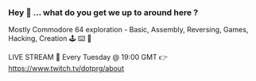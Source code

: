### Hey 👋 ... what do you get we up to around here ?

Mostly Commodore 64 exploration - Basic, Assembly, Reversing, Games, Hacking, Creation 🕹️ ⌨️ 👾 

LIVE STREAM 🎥 Every Tuesday @ 19:00 GMT 👉 https://www.twitch.tv/dotprg/about
